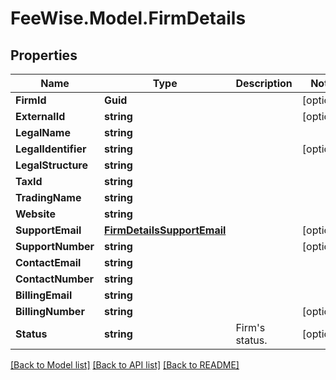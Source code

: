 # FeeWise.Model.FirmDetails

## Properties

Name | Type | Description | Notes
------------ | ------------- | ------------- | -------------
**FirmId** | **Guid** |  | [optional] 
**ExternalId** | **string** |  | [optional] 
**LegalName** | **string** |  | 
**LegalIdentifier** | **string** |  | [optional] 
**LegalStructure** | **string** |  | 
**TaxId** | **string** |  | 
**TradingName** | **string** |  | 
**Website** | **string** |  | 
**SupportEmail** | [**FirmDetailsSupportEmail**](FirmDetailsSupportEmail.md) |  | [optional] 
**SupportNumber** | **string** |  | [optional] 
**ContactEmail** | **string** |  | 
**ContactNumber** | **string** |  | 
**BillingEmail** | **string** |  | 
**BillingNumber** | **string** |  | [optional] 
**Status** | **string** | Firm&#39;s status. | [optional] 

[[Back to Model list]](../README.md#documentation-for-models) [[Back to API list]](../README.md#documentation-for-api-endpoints) [[Back to README]](../README.md)

